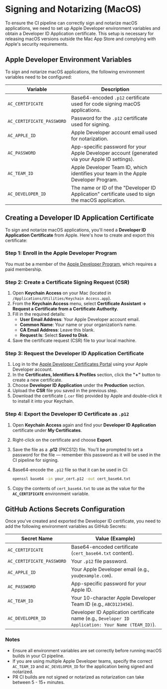 # Signing and Notarizing (MacOS)

To ensure the CI pipeline can correctly sign and notarize macOS applications, we need to set up Apple Developer environment variables and obtain a Developer ID Application certificate. This setup is necessary for releasing macOS versions outside the Mac App Store and complying with Apple's security requirements.

## Apple Developer Environment Variables

To sign and notarize macOS applications, the following environment variables need to be configured:

| Variable                  | Description                                                                                                   |
|---------------------------|---------------------------------------------------------------------------------------------------------------|
| `AC_CERTIFICATE`           | Base64-encoded `.p12` certificate used for code signing macOS applications.                                   |
| `AC_CERTIFICATE_PASSWORD`  | Password for the `.p12` certificate used for signing.                                                         |
| `AC_APPLE_ID`              | Apple Developer account email used for notarization.                                                          |
| `AC_PASSWORD`              | App-specific password for your Apple Developer account (generated via your Apple ID settings).                |
| `AC_TEAM_ID`               | Apple Developer Team ID, which identifies your team in the Apple Developer Program.                           |
| `AC_DEVELOPER_ID`          | The name or ID of the "Developer ID Application" certificate used to sign the macOS application.              |

## Creating a Developer ID Application Certificate

To sign and notarize macOS applications, you'll need a **Developer ID Application Certificate** from Apple. Here's how to create and export this certificate:

### Step 1: Enroll in the Apple Developer Program

You must be a member of the [Apple Developer Program](https://developer.apple.com/programs/), which requires a paid membership.

### Step 2: Create a Certificate Signing Request (CSR)

1. Open **Keychain Access** on your Mac (located in `/Applications/Utilities/Keychain Access.app`).
2. From the **Keychain Access** menu, select **Certificate Assistant -> Request a Certificate from a Certificate Authority**.
3. Fill in the required details:
   - **User Email Address**: Your Apple Developer account email.
   - **Common Name**: Your name or your organization’s name.
   - **CA Email Address**: Leave this blank.
   - **Request Is**: Select **Saved to Disk**.
4. Save the certificate request (CSR) file to your local machine.

### Step 3: Request the Developer ID Application Certificate

1. Log in to the [Apple Developer Certificates Portal](https://developer.apple.com/account/resources/certificates/list) using your Apple Developer account.
2. In the **Certificates, Identifiers & Profiles** section, click the **"+"** button to create a new certificate.
3. Choose **Developer ID Application** under the **Production** section.
4. Upload the **CSR** file you saved in the previous step.
5. Download the certificate (`.cer` file) provided by Apple and double-click it to install it into your Keychain.

### Step 4: Export the Developer ID Certificate as `.p12`

1. Open **Keychain Access** again and find your **Developer ID Application** certificate under **My Certificates**.
2. Right-click on the certificate and choose **Export**.
3. Save the file as a **.p12** (PKCS12) file. You’ll be prompted to set a password for the file — remember this password as it will be used in the CI pipeline for signing.
4. Base64-encode the `.p12` file so that it can be used in CI:
    ```bash
    openssl base64 -in your_cert.p12 -out cert_base64.txt
    ```

5. Copy the contents of `cert_base64.txt` to use as the value for the **`AC_CERTIFICATE`** environment variable.

## GitHub Actions Secrets Configuration

Once you've created and exported the Developer ID certificate, you need to add the following environment variables as GitHub Secrets:

| Secret Name               | Value (Example)                                           |
|---------------------------|-----------------------------------------------------------|
| `AC_CERTIFICATE`           | Base64-encoded certificate (`cert_base64.txt` content).   |
| `AC_CERTIFICATE_PASSWORD`  | Your `.p12` file password.                               |
| `AC_APPLE_ID`              | Your Apple Developer email (e.g., `you@example.com`).     |
| `AC_PASSWORD`              | App-specific password for your Apple ID.                 |
| `AC_TEAM_ID`               | Your 10-character Apple Developer Team ID (e.g., `ABCD123456`). |
| `AC_DEVELOPER_ID`          | Developer ID Application certificate name (e.g., `Developer ID Application: Your Name (TEAM_ID)`). |

### Notes

- Ensure all environment variables are set correctly before running macOS builds in your CI pipeline.
- If you are using multiple Apple Developer teams, specify the correct `AC_TEAM_ID` and `AC_DEVELOPER_ID` for the application being signed and notarized.
- PR CI builds are not signed or notarized as notarization can take between 5 - 15+ minutes.
